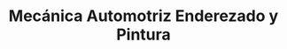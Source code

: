 ---
title: "Mecánica Automotriz Enderezado y Pintura"
url: /mixco/mecanica-automotriz-enderezado-y-pintura/
shop: reparación de automóviles
---